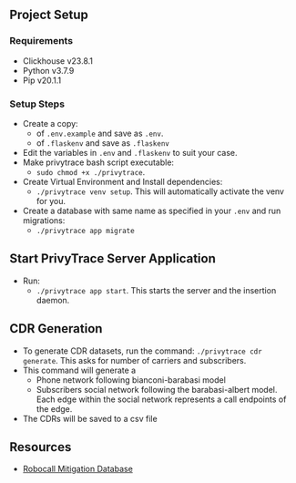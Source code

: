 ## Project Setup
### Requirements
- Clickhouse v23.8.1
- Python v3.7.9
- Pip v20.1.1

### Setup Steps
- Create a copy:
    - of ```.env.example``` and save as ```.env```.
    - of ```.flaskenv``` and save as ```.flaskenv```
- Edit the variables in ```.env``` and ```.flaskenv``` to suit your case.
- Make privytrace bash script executable: 
    - ```sudo chmod +x ./privytrace```.
- Create Virtual Environment and Install dependencies: 
    - ```./privytrace venv setup```. 
    This will automatically activate the venv for you.
- Create a database with same name as specified in your ```.env``` and run migrations: 
    - ```./privytrace app migrate```

## Start PrivyTrace Server Application
- Run: 
    - ```./privytrace app start```. This starts the server and the insertion daemon.

## CDR Generation
- To generate CDR datasets, run the command: ```./privytrace cdr generate```. This asks for number of carriers and subscribers.
- This command will generate a 
    - Phone network following bianconi-barabasi model 
	- Subscribers social network following the barabasi-albert model. Each edge within the social network represents a call endpoints of the edge.
-  The CDRs will be saved to a csv file


## Resources
- [Robocall Mitigation Database](https://fccprod.servicenowservices.com/rmd?id=rmd_welcome)